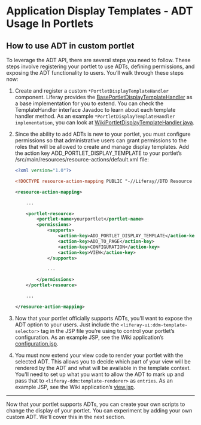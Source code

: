# Application Display Templates - ADT Usage In Portlets

## How to use ADT in custom portlet

To leverage the ADT API, there are several steps you need to follow. These steps involve registering your portlet to use ADTs, defining permissions, and exposing the ADT functionality to users. You’ll walk through these steps now:

1. Create and register a custom `*PortletDisplayTemplateHandler` component. Liferay provides the [BasePortletDisplayTemplateHandler](https://docs.liferay.com/portal/7.0/javadocs/portal-kernel/com/liferay/portal/kernel/portletdisplaytemplate/BasePortletDisplayTemplateHandler.html) as a base implementation for you to extend. You can check the TemplateHandler interface Javadoc to learn about each template handler method. As an example `*PortletDisplayTemplateHandler implementation`, you can look at [WikiPortletDisplayTemplateHandler.java](https://github.com/liferay/liferay-portal/blob/master/modules/apps/collaboration/wiki/wiki-web/src/main/java/com/liferay/wiki/web/internal/portlet/template/WikiPortletDisplayTemplateHandler.java).

2. Since the ability to add ADTs is new to your portlet, you must configure permissions so that administrative users can grant permissions to the roles that will be allowed to create and manage display templates. Add the action key ADD_PORTLET_DISPLAY_TEMPLATE to your portlet’s /src/main/resources/resource-actions/default.xml file:

	```XML
	<?xml version="1.0"?>

	<!DOCTYPE resource-action-mapping PUBLIC "-//Liferay//DTD Resource Action Mapping 7.0.0//EN" "http://www.liferay.com/dtd/liferay-resource-action-mapping_7_0_0.dtd">

	<resource-action-mapping>

	    ...

	    <portlet-resource>
	        <portlet-name>yourportlet</portlet-name>
	        <permissions>
	            <supports>
	                <action-key>ADD_PORTLET_DISPLAY_TEMPLATE</action-key>
	                <action-key>ADD_TO_PAGE</action-key>
	                <action-key>CONFIGURATION</action-key>
	                <action-key>VIEW</action-key>
	            </supports>

	            ...

	        </permissions>
	    </portlet-resource>

	    ...

	</resource-action-mapping>
	```

3. Now that your portlet officially supports ADTs, you’ll want to expose the ADT option to your users. Just include the `<liferay-ui:ddm-template-selector>` tag in the JSP file you’re using to control your portlet’s configuration. As an example JSP, see the Wiki application’s [configuration.jsp](https://github.com/liferay/liferay-portal/blob/master/modules/apps/collaboration/wiki/wiki-web/src/main/resources/META-INF/resources/wiki/configuration.jsp).

4. You must now extend your view code to render your portlet with the selected ADT. This allows you to decide which part of your view will be rendered by the ADT and what will be available in the template context. You'll need to set up what you want to allow the ADT to mark up and pass that to `<liferay-ddm:template-renderer>` as `entries`. As an example JSP, see the Wiki application’s [view.jsp](https://github.com/liferay/liferay-portal/blob/master/modules/apps/collaboration/wiki/wiki-web/src/main/resources/META-INF/resources/wiki/view.jsp).

---


Now that your portlet supports ADTs, you can create your own scripts to change the display of your portlet. You can experiment by adding your own custom ADT. We'll cover this in the next section.